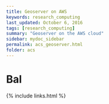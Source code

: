 ```yaml
---
title: Geoserver on AWS
keywords: research_computing
last_updated: October 6, 2016
tags: [research_computing]
summary: "Geoserver on the AWS cloud"
sidebar: mydoc_sidebar
permalink: acs_geoserver.html
folder: acs
---
```


# Bal

{% include links.html %}
